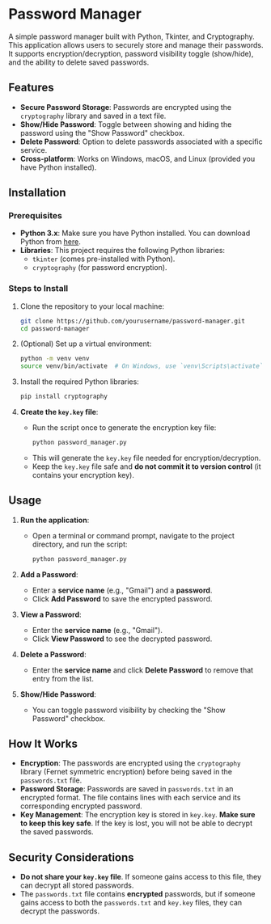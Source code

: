 # Password Manager

A simple password manager built with Python, Tkinter, and Cryptography. This application allows users to securely store and manage their passwords. It supports encryption/decryption, password visibility toggle (show/hide), and the ability to delete saved passwords.

## Features
- **Secure Password Storage**: Passwords are encrypted using the `cryptography` library and saved in a text file.
- **Show/Hide Password**: Toggle between showing and hiding the password using the "Show Password" checkbox.
- **Delete Password**: Option to delete passwords associated with a specific service.
- **Cross-platform**: Works on Windows, macOS, and Linux (provided you have Python installed).

## Installation

### Prerequisites
- **Python 3.x**: Make sure you have Python installed. You can download Python from [here](https://www.python.org/downloads/).
- **Libraries**: This project requires the following Python libraries:
  - `tkinter` (comes pre-installed with Python).
  - `cryptography` (for password encryption).

### Steps to Install
1. Clone the repository to your local machine:

    ```bash
    git clone https://github.com/yourusername/password-manager.git
    cd password-manager
    ```

2. (Optional) Set up a virtual environment:

    ```bash
    python -m venv venv
    source venv/bin/activate  # On Windows, use `venv\Scripts\activate`
    ```

3. Install the required Python libraries:

    ```bash
    pip install cryptography
    ```

4. **Create the `key.key` file**:
   - Run the script once to generate the encryption key file:
     ```bash
     python password_manager.py
     ```
   - This will generate the `key.key` file needed for encryption/decryption.
   - Keep the `key.key` file safe and **do not commit it to version control** (it contains your encryption key).

## Usage

1. **Run the application**:
   - Open a terminal or command prompt, navigate to the project directory, and run the script:

     ```bash
     python password_manager.py
     ```

2. **Add a Password**:
   - Enter a **service name** (e.g., "Gmail") and a **password**.
   - Click **Add Password** to save the encrypted password.

3. **View a Password**:
   - Enter the **service name** (e.g., "Gmail").
   - Click **View Password** to see the decrypted password.

4. **Delete a Password**:
   - Enter the **service name** and click **Delete Password** to remove that entry from the list.

5. **Show/Hide Password**:
   - You can toggle password visibility by checking the "Show Password" checkbox.

## How It Works

- **Encryption**: The passwords are encrypted using the `cryptography` library (Fernet symmetric encryption) before being saved in the `passwords.txt` file.
- **Password Storage**: Passwords are saved in `passwords.txt` in an encrypted format. The file contains lines with each service and its corresponding encrypted password.
- **Key Management**: The encryption key is stored in `key.key`. **Make sure to keep this key safe**. If the key is lost, you will not be able to decrypt the saved passwords.

## Security Considerations
- **Do not share your `key.key` file**. If someone gains access to this file, they can decrypt all stored passwords.
- The `passwords.txt` file contains **encrypted** passwords, but if someone gains access to both the `passwords.txt` and `key.key` files, they can decrypt the passwords.
